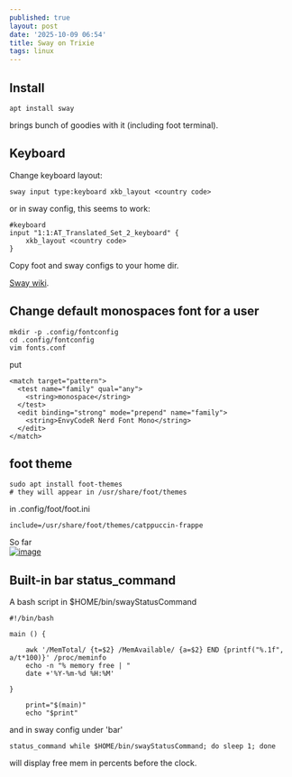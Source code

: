 ```yaml
---
published: true
layout: post
date: '2025-10-09 06:54'
title: Sway on Trixie
tags: linux
---
```

## Install

    apt install sway

brings bunch of goodies with it (including foot terminal).

## Keyboard

Change keyboard layout:

    sway input type:keyboard xkb_layout <country code>

or in sway config, this seems to work:

    #keyboard
    input "1:1:AT_Translated_Set_2_keyboard" {
        xkb_layout <country code>
    }

Copy foot and sway configs to your home dir. 

[Sway wiki](https://github.com/swaywm/sway/wiki).

## Change default monospaces font for a user

    mkdir -p .config/fontconfig
    cd .config/fontconfig
    vim fonts.conf

put

    <match target="pattern">
      <test name="family" qual="any">
        <string>monospace</string>
      </test>
      <edit binding="strong" mode="prepend" name="family">
        <string>EnvyCodeR Nerd Font Mono</string>
      </edit>
    </match>

## foot theme

    sudo apt install foot-themes
    # they will appear in /usr/share/foot/themes

in .config/foot/foot.ini

    include=/usr/share/foot/themes/catppuccin-frappe

So far  
<a href="https://images2.imgbox.com/56/55/I9AVxc0S_o.png" target="_blank"><img src="https://thumbs2.imgbox.com/56/55/I9AVxc0S_t.png" alt="image"></a>

## Built-in bar status_command

A bash script in $HOME/bin/swayStatusCommand

    #!/bin/bash

    main () {

        awk '/MemTotal/ {t=$2} /MemAvailable/ {a=$2} END {printf("%.1f", a/t*100)}' /proc/meminfo
        echo -n "% memory free | "
        date +'%Y-%m-%d %H:%M'

    }

        print="$(main)"
        echo "$print"

and in sway config under 'bar'

    status_command while $HOME/bin/swayStatusCommand; do sleep 1; done
    
will display free mem in percents before the clock.

                         
